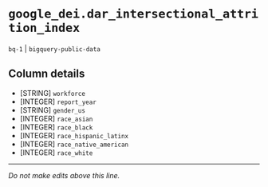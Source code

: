 # `google_dei.dar_intersectional_attrition_index`
`bq-1` | `bigquery-public-data`

## Column details
* [STRING]    `workforce`
* [INTEGER]   `report_year`
* [STRING]    `gender_us`
* [INTEGER]   `race_asian`
* [INTEGER]   `race_black`
* [INTEGER]   `race_hispanic_latinx`
* [INTEGER]   `race_native_american`
* [INTEGER]   `race_white`

-------------------------------------------------------------------------------
*Do not make edits above this line.*
